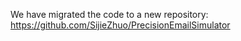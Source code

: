 We have migrated the code to a new repository: https://github.com/SijieZhuo/PrecisionEmailSimulator
